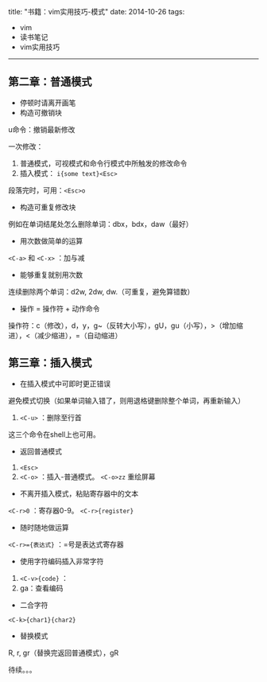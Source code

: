 title: "书籍：vim实用技巧-模式"
date: 2014-10-26
tags:
- vim 
- 读书笔记 
- vim实用技巧 

--- 

## 第二章：普通模式

- 停顿时请离开画笔 
- 构造可撤销块

u命令：撤销最新修改

一次修改：

1. 普通模式，可视模式和命令行模式中所触发的修改命令
2. 插入模式： ``i{some text}<Esc>``

段落完时，可用：``<Esc>o``

- 构造可重复修改块

例如在单词结尾处怎么删除单词：dbx，bdx，daw（最好）

- 用次数做简单的运算

``<C-a>`` 和 ``<C-x>`` ：加与减

- 能够重复就别用次数

连续删除两个单词：d2w, 2dw, dw.（可重复，避免算错数）

- 操作 = 操作符 + 动作命令

操作符：c（修改），d，y，g~（反转大小写），gU，gu（小写），>（增加缩进），<（减少缩进），=（自动缩进）

<!--more-->

## 第三章：插入模式 

- 在插入模式中可即时更正错误

避免模式切换（如果单词输入错了，则用退格键删除整个单词，再重新输入）

1.  ``<C-u>`` ：删除至行首

这三个命令在shell上也可用。

- 返回普通模式

1.  ``<Esc>`` 
2.  ``<C-o>`` ：插入-普通模式。 ``<C-o>zz`` 重绘屏幕

- 不离开插入模式，粘贴寄存器中的文本

``<C-r>0`` ：寄存器0-9。 ``<C-r>{register}``

- 随时随地做运算

``<C-r>={表达式}`` ：=号是表达式寄存器

- 使用字符编码插入非常字符

1.  ``<C-v>{code}`` ：
2. ga：查看编码

- 二合字符 

``<C-k>{char1}{char2}``

- 替换模式 

R, r, gr（替换完返回普通模式），gR

待续。。。

